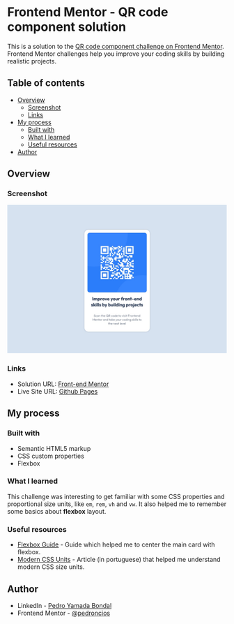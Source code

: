 # Frontend Mentor - QR code component solution

This is a solution to the [QR code component challenge on Frontend Mentor](https://www.frontendmentor.io/challenges/qr-code-component-iux_sIO_H). Frontend Mentor challenges help you improve your coding skills by building realistic projects. 

## Table of contents

- [Overview](#overview)
  - [Screenshot](#screenshot)
  - [Links](#links)
- [My process](#my-process)
  - [Built with](#built-with)
  - [What I learned](#what-i-learned)
  - [Useful resources](#useful-resources)
- [Author](#author)

## Overview

### Screenshot

![](screenshot/ss.jpg)

### Links

- Solution URL: [Front-end Mentor](https://www.frontendmentor.io/solutions/qr-code-component-using-flexbox-layout-IgCCI2AWBu)
- Live Site URL: [Github Pages](https://pedroncios.github.io/frontend-mentor-qr-code/)

## My process

### Built with

- Semantic HTML5 markup
- CSS custom properties
- Flexbox

### What I learned

This challenge was interesting to get familiar with some CSS properties and proportional size units, like ``em``, ``rem``, ``vh`` and ``vw``. It also helped me to remember some basics about **flexbox** layout.

### Useful resources

- [Flexbox Guide](https://css-tricks.com/snippets/css/a-guide-to-flexbox/) - Guide which helped me to center the main card with flexbox.
- [Modern CSS Units](https://desenvolvimentoparaweb.com/css/unidades-css-rem-vh-vw-vmin-vmax-ex-ch/) - Article (in portuguese) that helped me understand modern CSS size units.

## Author

- LinkedIn - [Pedro Yamada Bondal](https://www.linkedin.com/in/pedro-yamada-bondal-b0050122/)
- Frontend Mentor - [@pedroncios](https://www.frontendmentor.io/profile/pedroncios)
